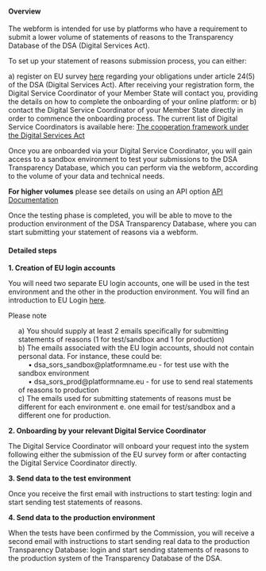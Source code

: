 #### Overview
<p class="ecl-u-type-paragraph" style="max-width:none !important">
The webform is intended for use by platforms who have a requirement to submit a lower volume of statements of reasons to the Transparency Database of the DSA (Digital Services Act).
</p>

<p class="ecl-u-type-paragraph" style="max-width:none !important">
To set up your statement of reasons submission process, you can either:
</p>
<p class="ecl-u-type-paragraph" style="max-width:none !important">
a) register on EU survey <a href="https://ec.europa.eu/eusurvey/runner/DSA-ComplianceStamentsReasons">here</a> regarding your obligations under article 24(5) of the DSA (Digital Services Act). After receiving your registration form, the Digital Service Coordinator of your Member State will contact you, providing the details on how to complete the onboarding of your online platform: or
b) contact the Digital Service Coordinator of your Member State directly in order to commence the onboarding process. The current list of Digital Service Coordinators is available here: <a href="https://digital-strategy.ec.europa.eu/en/policies/dsa-cooperation">The cooperation framework under the Digital Services Act</a>
</p>

<p class="ecl-u-type-paragraph" style="max-width:none !important">
Once you are onboarded via your Digital Service Coordinator, you will gain access to a sandbox environment to test your submissions to the DSA Transparency Database, which you can perform via the webform, according to the volume of your data and technical needs.
</p>

<p class="ecl-u-type-paragraph" style="max-width:none !important">
<strong>For higher volumes</strong>  please see details on using an API option <a href="https://transparency.dsa.ec.europa.eu/page/api-documentation">API Documentation</a>
</p>

<p class="ecl-u-type-paragraph" style="max-width:none !important">
Once the testing phase is completed, you will be able to move to the production environment of the DSA Transparency Database, where you can start submitting your statement of reasons via a webform.
</p>

<h4>Detailed steps</h4>

<p class="ecl-u-type-paragraph" style="max-width:none !important">
<strong>1. Creation of EU login accounts</strong><br/>


You will need two separate EU login accounts, one will be used in the test environment and the other in the production environment. You will find an introduction to EU Login <a href="https://webgate.ec.europa.eu/cas/help.html#:~:text=How%20do%20I%20create%20my%20EU%20Login%20account%3F">here</a>.</p>


<div class="ecl-u-type-m ecl-u-type-underline">Please note</div>
<div style="margin-left:20px">
<p class="ecl-u-type-paragraph" style="max-width:none !important;">
a) You should supply at least 2 emails specifically for submitting statements of reasons (1 for test/sandbox and 1 for production)<br/>
b) The emails associated with the EU login accounts, should not contain personal data. For instance, these could be:<br/>
<span style="margin-left:20px">• dsa_sors_sandbox@platformname.eu - for test use with the sandbox environment</span><br/>
<span style="margin-left:20px">• dsa_sors_prod@platformname.eu - for use to send real statements of reasons to production</span><br/>
c) The emails used for submitting statements of reasons must be different for each environment e. one email for test/sandbox and a different one for production.<br/>
</p>
</div>


<strong>2. Onboarding by your relevant Digital Service Coordinator</strong>
<p class="ecl-u-type-paragraph" style="max-width:none !important">
   The Digital Service Coordinator will onboard your request into the system following either the submission of the EU survey form or after contacting the Digital Service Coordinator directly.
</p>

<strong>3. Send data to the test environment</strong>
<p class="ecl-u-type-paragraph" style="max-width:none !important">
Once you receive the first email with instructions to start testing: login and start sending test statements of reasons.
</p>

<strong>4. Send data to the production environment</strong>
<p class="ecl-u-type-paragraph" style="max-width:none !important">
When the tests have been confirmed by the Commission, you will receive a second email with instructions to start sending real data to the production Transparency Database: login and start sending statements of reasons to the production system of the Transparency Database of the DSA.
</p>


